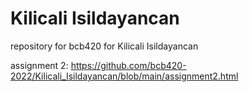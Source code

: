 # Kilicali Isildayancan
repository for bcb420 for Kilicali Isildayancan


assignment 2: https://github.com/bcb420-2022/Kilicali_Isildayancan/blob/main/assignment2.html
